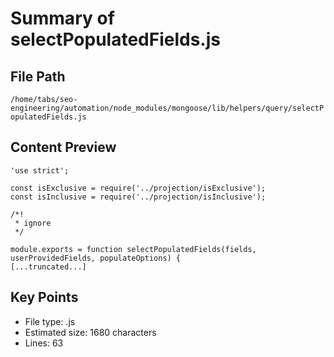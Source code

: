 # Summary of selectPopulatedFields.js
  
## File Path
`/home/tabs/seo-engineering/automation/node_modules/mongoose/lib/helpers/query/selectPopulatedFields.js`

## Content Preview
```
'use strict';

const isExclusive = require('../projection/isExclusive');
const isInclusive = require('../projection/isInclusive');

/*!
 * ignore
 */

module.exports = function selectPopulatedFields(fields, userProvidedFields, populateOptions) {
[...truncated...]
```

## Key Points
- File type: .js
- Estimated size: 1680 characters
- Lines: 63
